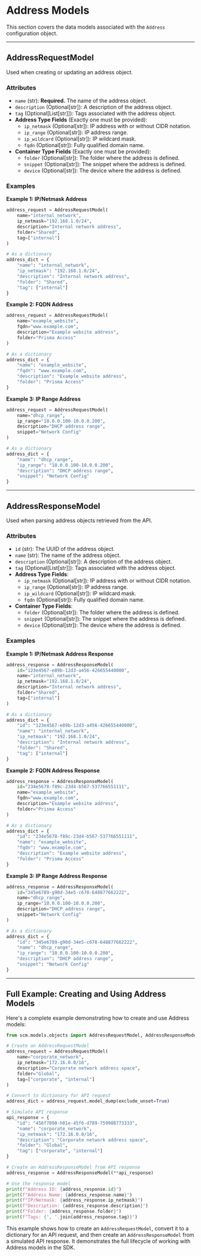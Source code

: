 # Address Models

This section covers the data models associated with the `Address` configuration object.

---

## AddressRequestModel

Used when creating or updating an address object.

### Attributes

- `name` (str): **Required.** The name of the address object.
- `description` (Optional[str]): A description of the address object.
- `tag` (Optional[List[str]]): Tags associated with the address object.
- **Address Type Fields** (Exactly one must be provided):
    - `ip_netmask` (Optional[str]): IP address with or without CIDR notation.
    - `ip_range` (Optional[str]): IP address range.
    - `ip_wildcard` (Optional[str]): IP wildcard mask.
    - `fqdn` (Optional[str]): Fully qualified domain name.
- **Container Type Fields** (Exactly one must be provided):
    - `folder` (Optional[str]): The folder where the address is defined.
    - `snippet` (Optional[str]): The snippet where the address is defined.
    - `device` (Optional[str]): The device where the address is defined.

### Examples

**Example 1: IP/Netmask Address**

<div class="termy">

<!-- termynal -->

```python
address_request = AddressRequestModel(
    name="internal_network",
    ip_netmask="192.168.1.0/24",
    description="Internal network address",
    folder="Shared",
    tag=["internal"]
)

# As a dictionary
address_dict = {
    "name": "internal_network",
    "ip_netmask": "192.168.1.0/24",
    "description": "Internal network address",
    "folder": "Shared",
    "tag": ["internal"]
}
```

</div>

**Example 2: FQDN Address**

<div class="termy">

<!-- termynal -->

```python
address_request = AddressRequestModel(
    name="example_website",
    fqdn="www.example.com",
    description="Example website address",
    folder="Prisma Access"
)

# As a dictionary
address_dict = {
    "name": "example_website",
    "fqdn": "www.example.com",
    "description": "Example website address",
    "folder": "Prisma Access"
}
```

</div>

**Example 3: IP Range Address**

<div class="termy">

<!-- termynal -->

```python
address_request = AddressRequestModel(
    name="dhcp_range",
    ip_range="10.0.0.100-10.0.0.200",
    description="DHCP address range",
    snippet="Network Config"
)

# As a dictionary
address_dict = {
    "name": "dhcp_range",
    "ip_range": "10.0.0.100-10.0.0.200",
    "description": "DHCP address range",
    "snippet": "Network Config"
}
```

</div>

---

## AddressResponseModel

Used when parsing address objects retrieved from the API.

### Attributes

- `id` (str): The UUID of the address object.
- `name` (str): The name of the address object.
- `description` (Optional[str]): A description of the address object.
- `tag` (Optional[List[str]]): Tags associated with the address object.
- **Address Type Fields**:
    - `ip_netmask` (Optional[str]): IP address with or without CIDR notation.
    - `ip_range` (Optional[str]): IP address range.
    - `ip_wildcard` (Optional[str]): IP wildcard mask.
    - `fqdn` (Optional[str]): Fully qualified domain name.
- **Container Type Fields**:
    - `folder` (Optional[str]): The folder where the address is defined.
    - `snippet` (Optional[str]): The snippet where the address is defined.
    - `device` (Optional[str]): The device where the address is defined.

### Examples

**Example 1: IP/Netmask Address Response**

<div class="termy">

<!-- termynal -->

```python
address_response = AddressResponseModel(
    id="123e4567-e89b-12d3-a456-426655440000",
    name="internal_network",
    ip_netmask="192.168.1.0/24",
    description="Internal network address",
    folder="Shared",
    tag=["internal"]
)

# As a dictionary
address_dict = {
    "id": "123e4567-e89b-12d3-a456-426655440000",
    "name": "internal_network",
    "ip_netmask": "192.168.1.0/24",
    "description": "Internal network address",
    "folder": "Shared",
    "tag": ["internal"]
}
```

</div>

**Example 2: FQDN Address Response**

<div class="termy">

<!-- termynal -->

```python
address_response = AddressResponseModel(
    id="234e5678-f89c-23d4-b567-537766551111",
    name="example_website",
    fqdn="www.example.com",
    description="Example website address",
    folder="Prisma Access"
)

# As a dictionary
address_dict = {
    "id": "234e5678-f89c-23d4-b567-537766551111",
    "name": "example_website",
    "fqdn": "www.example.com",
    "description": "Example website address",
    "folder": "Prisma Access"
}
```

</div>

**Example 3: IP Range Address Response**

<div class="termy">

<!-- termynal -->

```python
address_response = AddressResponseModel(
    id="345e6789-g90d-34e5-c678-648877662222",
    name="dhcp_range",
    ip_range="10.0.0.100-10.0.0.200",
    description="DHCP address range",
    snippet="Network Config"
)

# As a dictionary
address_dict = {
    "id": "345e6789-g90d-34e5-c678-648877662222",
    "name": "dhcp_range",
    "ip_range": "10.0.0.100-10.0.0.200",
    "description": "DHCP address range",
    "snippet": "Network Config"
}
```

</div>

---

## Full Example: Creating and Using Address Models

Here's a complete example demonstrating how to create and use Address models:

<div class="termy">

<!-- termynal -->

```python
from scm.models.objects import AddressRequestModel, AddressResponseModel

# Create an AddressRequestModel
address_request = AddressRequestModel(
    name="corporate_network",
    ip_netmask="172.16.0.0/16",
    description="Corporate network address space",
    folder="Global",
    tag=["corporate", "internal"]
)

# Convert to dictionary for API request
address_dict = address_request.model_dump(exclude_unset=True)

# Simulate API response
api_response = {
    "id": "456f7890-h01e-45f6-d789-759988773333",
    "name": "corporate_network",
    "ip_netmask": "172.16.0.0/16",
    "description": "Corporate network address space",
    "folder": "Global",
    "tag": ["corporate", "internal"]
}

# Create an AddressResponseModel from API response
address_response = AddressResponseModel(**api_response)

# Use the response model
print(f"Address ID: {address_response.id}")
print(f"Address Name: {address_response.name}")
print(f"IP/Netmask: {address_response.ip_netmask}")
print(f"Description: {address_response.description}")
print(f"Folder: {address_response.folder}")
print(f"Tags: {', '.join(address_response.tag)}")
```

</div>

This example shows how to create an `AddressRequestModel`, convert it to a dictionary for an API request, and then
create an `AddressResponseModel` from a simulated API response. It demonstrates the full lifecycle of working with
Address models in the SDK.
